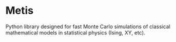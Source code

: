 # Metis
Python library designed for fast Monte Carlo simulations of classical mathematical models in statistical physics (Ising, XY, etc).
